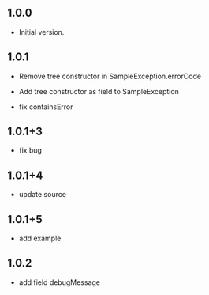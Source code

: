 ## 1.0.0

- Initial version.

## 1.0.1

- Remove tree constructor in SampleException.errorCode
- Add tree constructor as field to SampleException

- fix containsError<E>


## 1.0.1+3

- fix bug

## 1.0.1+4

- update source

## 1.0.1+5

- add example

## 1.0.2

- add field debugMessage